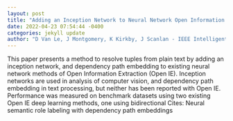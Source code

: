 ```yaml
--- 
layout: post 
title: "Adding an Inception Network to Neural Network Open Information Extraction" 
date: 2022-04-23 07:54:44 -0400 
categories: jekyll update 
author: "D Van Le, J Montgomery, K Kirkby, J Scanlan - IEEE Intelligent Systems, 2022" 
--- 
```

This paper presents a method to resolve tuples from plain text by adding an inception network, and dependency path embedding to existing neural network methods of Open Information Extraction (Open IE). Inception networks are used in analysis of computer vision, and dependency path embedding in text processing, but neither has been reported with Open IE. Performance was measured on benchmark datasets using two existing Open IE deep learning methods, one using bidirectional Cites: Neural semantic role labeling with dependency path embeddings